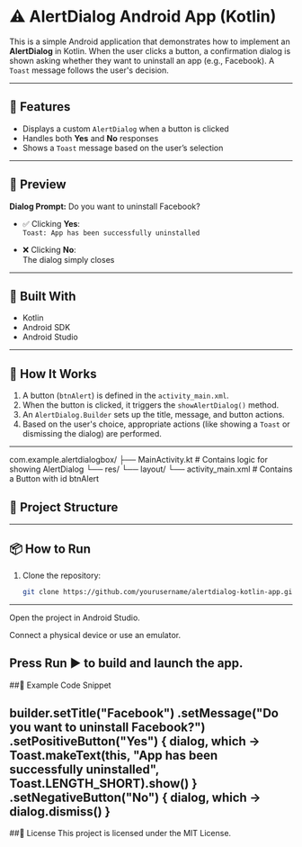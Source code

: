 # ⚠️ AlertDialog Android App (Kotlin)

This is a simple Android application that demonstrates how to implement an **AlertDialog** in Kotlin. When the user clicks a button, a confirmation dialog is shown asking whether they want to uninstall an app (e.g., Facebook). A `Toast` message follows the user's decision.

---

## 🎯 Features

- Displays a custom `AlertDialog` when a button is clicked
- Handles both **Yes** and **No** responses
- Shows a `Toast` message based on the user’s selection

---

## 📱 Preview

**Dialog Prompt:**
Do you want to uninstall Facebook?


- ✅ Clicking **Yes**:  
  `Toast: App has been successfully uninstalled`

- ❌ Clicking **No**:  
  The dialog simply closes

---

## 🧱 Built With

- Kotlin
- Android SDK
- Android Studio

---

## 🧪 How It Works

1. A button (`btnAlert`) is defined in the `activity_main.xml`.
2. When the button is clicked, it triggers the `showAlertDialog()` method.
3. An `AlertDialog.Builder` sets up the title, message, and button actions.
4. Based on the user's choice, appropriate actions (like showing a `Toast` or dismissing the dialog) are performed.

---
com.example.alertdialogbox/
├── MainActivity.kt # Contains logic for showing AlertDialog
└── res/
└── layout/
└── activity_main.xml # Contains a Button with id btnAlert
## 📂 Project Structure

---

## 📦 How to Run

1. Clone the repository:
   ```bash
   git clone https://github.com/yourusername/alertdialog-kotlin-app.git

---

Open the project in Android Studio.

Connect a physical device or use an emulator.

Press Run ▶️ to build and launch the app.
---
##💬 Example Code Snippet

builder.setTitle("Facebook")
    .setMessage("Do you want to uninstall Facebook?")
    .setPositiveButton("Yes") { dialog, which ->
        Toast.makeText(this, "App has been successfully uninstalled", Toast.LENGTH_SHORT).show()
    }
    .setNegativeButton("No") { dialog, which ->
        dialog.dismiss()
    }
---
##📄 License
This project is licensed under the MIT License.
